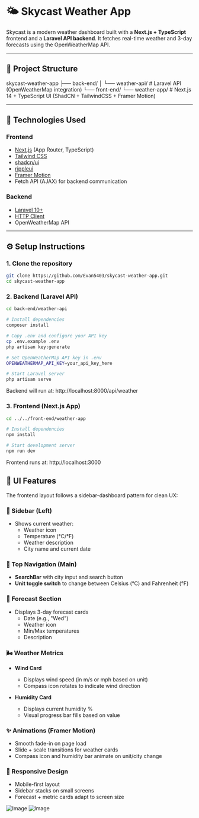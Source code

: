# 🌤️ Skycast Weather App

Skycast is a modern weather dashboard built with a **Next.js + TypeScript** frontend and a **Laravel API backend**. It fetches real-time weather and 3-day forecasts using the OpenWeatherMap API.

---

## 📁 Project Structure
skycast-weather-app
  ├── back-end/
    │ └── weather-api/ # Laravel API (OpenWeatherMap integration) 
  └── front-end/
    └── weather-app/ # Next.js 14 + TypeScript UI (ShadCN + TailwindCSS + Framer Motion)

---

## 🚀 Technologies Used

### Frontend
- [Next.js](https://nextjs.org/) (App Router, TypeScript)
- [Tailwind CSS](https://tailwindcss.com/)
- [shadcn/ui](https://ui.shadcn.com/)
- [rippleui](https://ui.rippleui.com/)
- [Framer Motion](https://www.framer.com/motion/)
- Fetch API (AJAX) for backend communication

### Backend
- [Laravel 10+](https://laravel.com/)
- [HTTP Client](https://laravel.com/docs/10.x/http-client)
- OpenWeatherMap API

---

## ⚙️ Setup Instructions

### 1. Clone the repository

```bash
git clone https://github.com/Evan5403/skycast-weather-app.git
cd skycast-weather-app
```
### 2. Backend (Laravel API)
```bash
cd back-end/weather-api

# Install dependencies
composer install

# Copy .env and configure your API key
cp .env.example .env
php artisan key:generate

# Set OpenWeatherMap API key in .env
OPENWEATHERMAP_API_KEY=your_api_key_here

# Start Laravel server
php artisan serve

```
Backend will run at: http://localhost:8000/api/weather

### 3. Frontend (Next.js App)
```bash
cd ../../front-end/weather-app

# Install dependencies
npm install

# Start development server
npm run dev

```
Frontend runs at: http://localhost:3000


## 📸 UI Features

The frontend layout follows a sidebar-dashboard pattern for clean UX:

### 🧭 Sidebar (Left)
- Shows current weather:
  - Weather icon
  - Temperature (°C/°F)
  - Weather description
  - City name and current date

### 🔎 Top Navigation (Main)
- **SearchBar** with city input and search button
- **Unit toggle switch** to change between Celsius (°C) and Fahrenheit (°F)

### 📅 Forecast Section
- Displays 3-day forecast cards
  - Date (e.g., "Wed")
  - Weather icon
  - Min/Max temperatures
  - Description

### 🌬️ Weather Metrics
- **Wind Card**
  - Displays wind speed (in m/s or mph based on unit)
  - Compass icon rotates to indicate wind direction

- **Humidity Card**
  - Displays current humidity %
  - Visual progress bar fills based on value

### ✨ Animations (Framer Motion)
- Smooth fade-in on page load
- Slide + scale transitions for weather cards
- Compass icon and humidity bar animate on unit/city change

### 📱 Responsive Design
- Mobile-first layout
- Sidebar stacks on small screens
- Forecast + metric cards adapt to screen size

![Image](https://github.com/user-attachments/assets/092b2e8b-a29b-4714-92a0-617e6c11147a)
![Image](https://github.com/user-attachments/assets/3564d2ab-fb8e-4fae-9fbd-eb4d285c530e)
